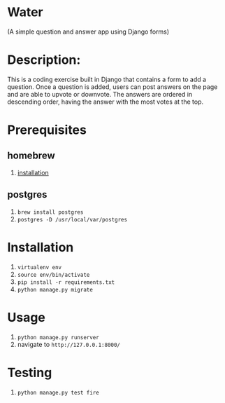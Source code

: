 # Water 
(A simple question and answer app using Django forms)

# Description:
This is a coding exercise built in Django that contains a form to add a question.
Once a question is added, users can post answers on the page and are able to upvote or downvote.
The answers are ordered in descending order, having the answer with the most votes at the top.


# Prerequisites
## homebrew
1. [installation](http://brew.sh/)
## postgres
1. `brew install postgres`
2. `postgres -D /usr/local/var/postgres`


# Installation
1. `virtualenv env`
2. `source env/bin/activate`
3. `pip install -r requirements.txt`
4. `python manage.py migrate`


# Usage
1. `python manage.py runserver`
2. navigate to `http://127.0.0.1:8000/`

# Testing
1. `python manage.py test fire`
